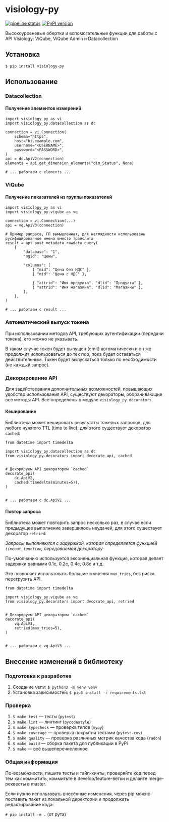 # visiology-py

[![pipeline status](https://gitlab.com/polymedia-orv/orv/visiology-py/badges/master/pipeline.svg)](https://gitlab.com/polymedia-orv/orv/visiology-py/-/commits/master)
[![PyPI version](https://badge.fury.io/py/visiology-py.png)](https://badge.fury.io/py/visiology-py)

Высокоуровневые обертки и вспомогательные функции для работы с API Visiology: ViQube, ViQube Admin и Datacollection

## Установка

`$ pip install visiology-py`

## Использование

### Datacollection

#### Получение элементов измерений

```
import visiology_py as vi
import visiology_py.datacollection as dc

connection = vi.Connection(
    schema="https",
    host="bi.example.com",
    username="<USERNAME>",
    password="<PASSWORD>",
)
api = dc.ApiV2(connection)
elements = api.get_dimension_elements("dim_Status", None)

# ... работаем с elements ...
```

### ViQube

#### Получение показателей из группы показателей

```
import visiology_py as vi
import visiology_py.viqube as vq

connection = vi.Connection(...)
api = vq.ApiV3(connection)

# Пример запроса, ГП вымышленная, для наглядности использованы русифицированные имена вместо транслита
result = api.post_metadata_rawdata_query(
    {
        "database": "1",
        "mgid": "Цены",

        "columns": [
            { "mid": "Цена без НДС" },
            { "mid": "Цена с НДС" },

            { "attrid": "Имя продукта", "dlid": "Продукты" },
            { "attrid": "Имя магазина", "dlid": "Магазины" },
        ],
    },
)

# ... работаем с result ...
```

### Автоматический выпуск токена

При использовании методов API, требующих аутентификации (передачи токена), его можно не указывать.

В таком случае токен будет выпущен (emit) автоматически и он же продолжит использоваться до тех пор, пока будет оставаться действительным. Токен будет выпускаться только по необходимости (не каждый запрос).

### Декорирование API

Для задействования дополнительных возможностей, повышающих удобство использования API, существуют декораторы, оборачивающие все методы API. Все определены в модуле `visiology_py.decorators`.

#### Кеширование

Библиотека может кешировать результаты тяжелых запросов, для любого нужного TTL (time to live), для этого существует декоратор `cached`:

```
from datetime import timedelta

import visiology_py.datacollection as dc
from visiology_py.decorators import decorate_api, cached


# Декорируем API декоратором `cached`
decorate_api(
    dc.ApiV2,
    cached(timedelta(minutes=5)),
)


# ... работаем с dc.ApiV2 ...
```

#### Повтор запроса

Библиотека может повторить запрос несколько раз, в случае если предыдущее выполнение завершилось неудачей, для этого существует декоратор `retried`:

_Запросы выполняются с задержкой, которая определяется функцией `timeout_function`, передаваемой декоратору_

По-умолчанию используется эксоненциальная функция, которая делает задержки равными 0.1с, 0.2с, 0.4с, 0.8с и т.д.

Это позволяет использовать большие значения `max_tries`, без риска перегрузить API.

```
from datetime import timedelta

import visiology_py.viqube as vq
from visiology_py.decorators import decorate_api, retried


# Декорируем API декоратором `cached`
decorate_api(
    vq.ApiV3,
    retried(max_tries=5),
)


# ... работаем с vq.ApiV3 ...
```


## Внесение изменений в библиотеку

### Подготовка к разработке

1. Создание venv: `$ python3 -m venv venv`
1. Установка зависимостей: `$ pip3 install -r requirements.txt`

### Проверка

1. `$ make test` — тесты (`pytest`)
1. `$ make lint` — линтинг (`pycodestyle`)
1. `$ make typecheck` — проверка типов (`mypy`)
1. `$ make coverage` — проверка покрытия тестами (`pytest-cov`)
1. `$ make quality` — проверка различных метрик качества кода (`radon`)
1. `$ make build` — сборка пакета для публикации в PyPi
1. `$ make` — всё вышеперечисленное

### Общая информация

По-возможности, пишите тесты и тайп-хинты, проверяйте код перед тем как коммитить, коммитьте в develop/feature-ветки и делайте merge-реквесты в master.

Если нужно использовать внесённые изменения, через pip можно поставить пакет из локальной директории и продолжать редактирование кода:

`# pip install -e .` (от рута)
